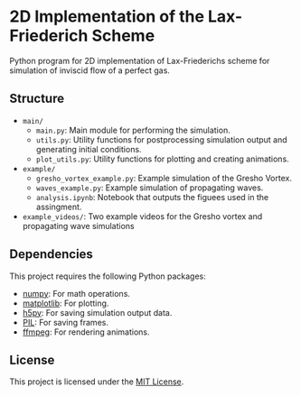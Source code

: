# 2D Implementation of the Lax-Friederich Scheme

Python program for 2D implementation of Lax-Friederichs scheme for simulation of inviscid flow of a perfect gas. 

## Structure

 - `main/`
    - `main.py`: Main module for performing the simulation. 
    - `utils.py`: Utility functions for postprocessing simulation output and generating initial conditions. 
    - `plot_utils.py`: Utility functions for plotting and creating animations.
- `example/`
    - `gresho_vortex_example.py`: Example simulation of the Gresho Vortex. 
    - `waves_example.py`: Example simulation of propagating waves.
    - `analysis.ipynb`: Notebook that outputs the figuees used in the assingment. 
- `example_videos/`: Two example videos for the Gresho vortex and propagating wave simulations

## Dependencies
This project requires the following Python packages:
- [numpy](https://github.com/numpy/numpy): For math operations.
- [matplotlib](https://github.com/matplotlib/matplotlib): For plotting.
- [h5py](https://github.com/h5py/h5py): For saving simulation output data.
- [PIL](https://github.com/python-pillow/Pillow): For saving frames. 
- [ffmpeg](https://ffmpeg.org/): For rendering animations.


## License
This project is licensed under the [MIT License](LICENSE.md).